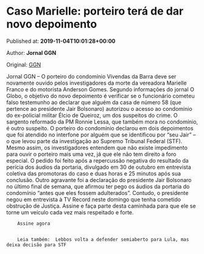 
# Caso Marielle: porteiro terá de dar novo depoimento

Published at: **2019-11-04T10:01:28+00:00**

Author: **Jornal GGN**

Original: [GGN](https://jornalggn.com.br/justica/caso-marielle-porteiro-tera-de-dar-novo-depoimento/)

Jornal GGN – O porteiro do condomínio Vivendas da Barra deve ser novamente ouvido pelos investigadores da morte da vereadora Marielle Franco e do motorista Anderson Gomes.
Segundo informações do jornal O Globo, o objetivo do novo depoimento é verificar se o funcionário cometeu falso testemunho ao declarar que alguém da casa de número 58 (que pertence ao presidente Jair Bolsonaro) autorizou o acesso ao condomínio do ex-policial militar Élcio de Queiroz, um dos suspeitos do crime. O sargento reformado da PM Ronnie Lessa, que também mora no condomínio, é outro suspeito.
O porteiro do condomínio declarou em dois depoimentos que foi atendido no interfone por alguém que se identificou por “seu Jair” – o que levou parte da investigação ao Supremo Tribunal Federal (STF). Mesmo assim, os investigadores entendem que não existe impedimento para ouvir o porteiro mais uma vez, já que ele não tem direito a foro especial.
O pedido foi feito após a repercussão negativa do resultado da perícia dos áudios da portaria, divulgado em 30 de outubro em entrevista coletiva das promotoras do caso e duas horas e 25 minutos após sua conclusão.
Outro agravante foi a declaração do presidente Jair Bolsonaro no último final de semana, que afirmou ter pego os áudios da portaria do condomínio “antes que eles fossem adulterados”. Contudo, o presidente negou em entrevista à TV Record neste domingo que tenha cometido obstrução de Justiça.
Assine e faça parte desta caminhada para que ele se torne um veículo cada vez mais respeitado e forte.

        Assine agora
      

        Leia também:  Lebbos volta a defender semiaberto para Lula, mas deixa decisão para STF
      
